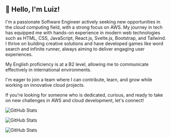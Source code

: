 

## 👋 Hello, I'm Luiz!

I'm a passionate Software Engineer actively seeking new opportunities in the cloud computing field, with a strong focus on AWS. My journey in tech has equipped me with hands-on experience in modern web technologies such as HTML, CSS, JavaScript, React.js, Svelte.js, Bootstrap, and Tailwind. I thrive on building creative solutions and have developed games like word search and infinite runner, always aiming to deliver engaging user experiences.


My English proficiency is at a B2 level, allowing me to communicate effectively in international environments.

I'm eager to join a team where I can contribute, learn, and grow while working on innovative cloud projects.

If you're looking for someone who is dedicated, curious, and ready to take on new challenges in AWS and cloud development, let's connect!

![GitHub Stats](https://github-readme-stats.vercel.app/api?username=luizeduardoraposo&theme=vue&show_icons=true&hide_border=true&count_private=true)

![GitHub Stats](https://github-readme-stats.vercel.app/api/top-langs/?username=luizeduardoraposo&theme=vue&show_icons=true&hide_border=true&layout=compact)

![GitHub Stats](https://streak-stats.demolab.com?user=luizeduardoraposo&theme=vue&hide_border=true)